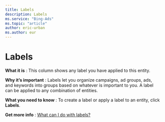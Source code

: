 ```yaml
---
title: Labels
description: Labels
ms.service: "Bing-Ads"
ms.topic: "article"
author: eric-urban
ms.author: eur
---
```


# Labels

**What it is** : This column shows any label you have applied to this entity.

**Why it’s important** : Labels let you organize campaigns, ad groups, ads, and keywords into groups based on whatever is important to you. A label can be applied to any combination of entities.

**What you need to know** : To create a label or apply a label to an entity, click **Labels**.

**Get more info** : [What can I do with labels?](../hlp_BA_CONC_Labels.md)


